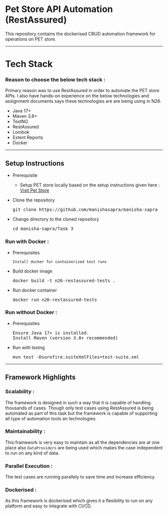 # Pet Store API Automation (RestAssured)

This repository contains the dockerised CRUD automation framework for operations on PET store.

---

# Tech Stack

###  Reason to choose the below tech stack :
Primary reason was to use RestAssured in order to automate the PET store APIs. I also have hands-on experience on the below technologies and assignment documents says these technologies are are being using in N26.

- Java 17+
- Maven 3.8+
- TestNG
- RestAssured
- Lombok
- Extent Reports
- Docker

---
## Setup Instructions

- Prerequisite
  - Setup PET store locally based on the setup instructions given here : [Visit Pet Store](https://github.com/swagger-api/swagger-petstore)


- Clone the repository
  <pre>git clone https://github.com/manishasapra/manisha-sapra</pre>
- Change directory to the cloned repository
  <pre>cd manisha-sapra/Task_3</pre>

### Run with Docker :

- Prerequisites

  `Install docker for containerized test runs`


- Build docker image
  <pre>docker build -t n26-restassured-tests .</pre>
- Run docker container
  <pre>docker run n26-restassured-tests</pre>

### Run without Docker :

- Prerequisites
  <pre>Ensure Java 17+ is installed.<br/>Install Maven (version 3.8+ recommended)<br/></pre>
- Run with testng
  <pre>mvn test -Dsurefire.suiteXmlFiles=test-suite.xml</pre>

---
## Framework Highlights

### Scalability :
The framework is designed in such a way that it is capable of handling thousands of cases. Though only test cases using RestAssured is being automated as part of this task but the framework is capable of supporting all type of automation tools an technologies.

### Maintainability :
This framework is very easy to maintain as all the dependencies are at one place also `DataProviders` are being used which makes the case independent to run on any kind of data.

### Parallel Execution :
The test cases are running parallely to save time and increase efficiency.

### Dockerised :
As this framework is dockerised which gives it a flexibility to run on any platform and easy to integrate with CI/CD.
